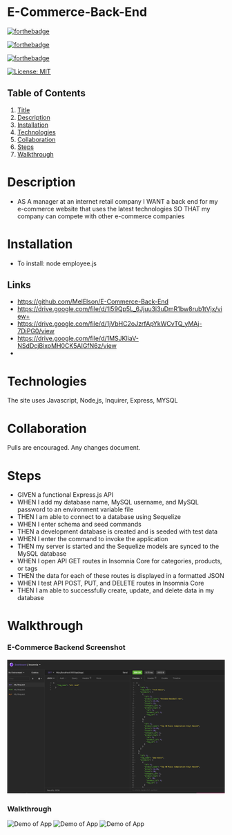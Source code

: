 # E-Commerce-Back-End

[![forthebadge](https://forthebadge.com/images/badges/uses-html.svg)](https://forthebadge.com)

[![forthebadge](https://forthebadge.com/images/badges/uses-css.svg)](https://forthebadge.com)

[![forthebadge](https://forthebadge.com/images/badges/gluten-free.svg)](https://forthebadge.com)

[![License: MIT](https://img.shields.io/badge/License-MIT-yellow.svg)](https://opensource.org/licenses/MIT)

## Table of Contents

1. [Title](#title)
2. [Description](#Description)
3. [Installation](#Installation)
4. [Technologies](#Technologies)
5. [Collaboration](#Collaboration)
6. [Steps](#Steps)
7. [Walkthrough](#Walkthrough)

# Description

- AS A manager at an internet retail company
  I WANT a back end for my e-commerce website that uses the latest technologies
  SO THAT my company can compete with other e-commerce companies

# Installation

- To install: node employee.js

## Links

- https://github.com/MelElson/E-Commerce-Back-End
- https://drive.google.com/file/d/1l59Qp5L_6Jjuu3i3uDmR1bw8rub1tVjx/view+
- https://drive.google.com/file/d/1jVbHC2oJzrfApYkWCvTQ_yMAj-7DiPG0/view
- https://drive.google.com/file/d/1MSJKliaV-NSdDcjBixoMH0CK5AIGfN6z/view
-

# Technologies

The site uses Javascript, Node,js, Inquirer, Express, MYSQL

# Collaboration

Pulls are encouraged. Any changes document.

# Steps

- GIVEN a functional Express.js API
- WHEN I add my database name, MySQL username, and MySQL password to an environment variable file
- THEN I am able to connect to a database using Sequelize
- WHEN I enter schema and seed commands
- THEN a development database is created and is seeded with test data
- WHEN I enter the command to invoke the application
- THEN my server is started and the Sequelize models are synced to the MySQL database
- WHEN I open API GET routes in Insomnia Core for categories, products, or tags
- THEN the data for each of these routes is displayed in a formatted JSON
- WHEN I test API POST, PUT, and DELETE routes in Insomnia Core
- THEN I am able to successfully create, update, and delete data in my database

# Walkthrough

### E-Commerce Backend Screenshot

![Changed HTML](./images/Screenshot.png)

### Walkthrough

![Demo of App](./images/E-Commerce1.gif)
![Demo of App](./images/Products.gif)
![Demo of App](./images/tags.gif)
